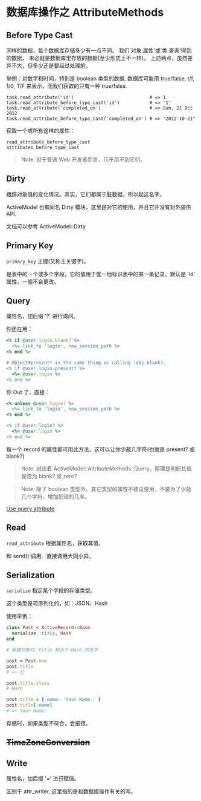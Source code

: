 # 数据库操作之 AttributeMethods

## Before Type Cast

同样的数据，每个数据库存储多少有一点不同。
我们'对象.属性'或'类.查询'得到的数据， 未必就是数据库里存放的数据(至少形式上不一样)。
上述两点，虽然差异不大，但多少还是要经过处理的。

举例：对数字和时间，特别是 boolean 类型的数据, 数据库可能用 true/false, t/f, 1/0, T/F 来表示，而我们获取的只有一种 true/false.

```
task.read_attribute('id')                            # => 1
task.read_attribute_before_type_cast('id')           # => '1'
task.read_attribute('completed_on')                  # => Sun, 21 Oct 2012
task.read_attribute_before_type_cast('completed_on') # => "2012-10-21"
```

获取一个或所有这样的属性：

```
read_attribute_before_type_cast
attributes_before_type_cast
```

> Note: 对于普通 Web 开发者而言，几乎用不到它们。

## Dirty

跟踪对象值的变化情况。其实，它们都属于脏数据，所以起这名字。

ActiveModel 也有同名 Dirty 模块，这里是对它的使用，并且它并没有对外提供 API.

文档可以参考 ActiveModel::Dirty

## Primary Key

`primary_key` 主键(又称主关键字)。

是表中的一个或多个字段，它的值用于惟一地标识表中的某一条记录。默认是 'id' 属性，一般不会更改。

## Query

属性名，加后缀 '?' 进行询问。

你还在用：

```ruby
<% if @user.login.blank? %>
  <%= link_to 'login', new_session_path %>
<% end %>

# Object#present? is the same thing as calling !obj.blank?.
<% if @user.login.present? %>
  <%= @user.login %>
<% end %>
```

你 Out 了，直接：

```ruby
<% unless @user.login? %>
  <%= link_to 'login', new_session_path %>
<% end %>

<% if @user.login? %>
  <%= @user.login %>
<% end %>
```

每一个 record 的属性都可用此方法，这可以让你少敲几字符(也就是 present? 或 blank?)

> Note: 对应着 ActiveModel::AttributeMethods::Query，原理是判断其值是否为 blank? 或 zero?

> Note: 除了 boolean 类型外，其它类型的属性不建议使用，不要为了少敲几个字符，增加犯错的几率。

[Use query attribute](http://rails-bestpractices.com/posts/56-use-query-attribute)

## Read

`read_attribute` 根据属性名，获取其值。

和 send() 调用、直接调用大同小异。

## Serialization

`serialize` 指定某个字段的存储类型。

这个类型是可序列化的，如：JSON、Hash

使用举例：

```ruby
class Post < ActiveRecord::Base
  serialize :title, Hash
end

# 新建对象时，title 相当于 Hash 的名字

post = Post.new
post.title
# => {}

post.title.class
# Hash

post.title = { name: 'Your Name.' }
post.title[:name]
# => Your Name.
```

存储时，如果类型不符合，会报错。

## ~~TimeZoneConversion~~

## Write

属性名，加后缀 '=' 进行赋值。

区别于 attr_writer, 这里指的是和数据库操作有关的写。
